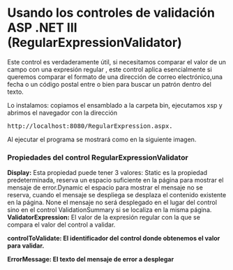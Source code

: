 # Usando los controles de validación ASP .NET III (RegularExpressionValidator)

Este control es verdaderamente útil, si necesitamos comparar el valor de un campo con una expresión regular , este control aplica esencialmente si queremos comparar el formato de una dirección de correo electrónico,una fecha o un código postal entre o bien para buscar un patrón dentro del texto.


Lo instalamos: copiamos el ensamblado a la carpeta bin, ejecutamos xsp y abrimos el navegador con la dirección 
<pre>
http://localhost:8080/RegularExpression.aspx. 
</pre>

Al ejecutar el programa se mostrará como en la siguiente imagen.

<h3>Propiedades del control RegularExpressionValidator</h3>

<strong>Display:</strong> Esta propiedad puede tener 3 valores: Static es la propiedad predeterminada, reserva un espacio suficiente en la página para mostrar el mensaje de error.Dynamic el espacio para mostrar el mensaje no se reserva, cuando el mensaje se despliega se desplaza el contenido existente en la página. None el mensaje no será desplegado en el lugar del control sino en el control ValidationSummary si se localiza en la misma página.
<br>
<strong>ValidatorExpression:</strong> El valor de la expresión regular con la que se compara el valor del control a validar.

<strong>controlToValidate:<strong> El identificador del control donde obtenemos el valor para validar.

  <strong>ErrorMessage:</strong> El texto del mensaje de error a desplegar
